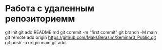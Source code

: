 # Работа с удаленным репозиториемм
git init
git add README.md
git commit -m "first commit"
git branch -M main
git remote add origin https://github.com/MaksGerasim/Seminar3_Public.git
git push -u origin main
git add.

